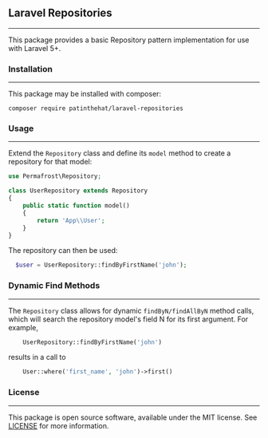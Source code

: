 ## Laravel Repositories ##
---

This package provides a basic Repository pattern implementation for use with Laravel 5+.

### Installation ###
---

This package may be installed with composer:

  `composer require patinthehat/laravel-repositories`


### Usage ###
---

Extend the `Repository` class and define its `model` method to create a repository for that model:
```php
use Permafrost\Repository;

class UserRepository extends Repository
{
    public static function model()
    {
        return 'App\\User';
    }
}
```

The repository can then be used:

```php
  $user = UserRepository::findByFirstName('john');
```

### Dynamic Find Methods ###
---

The `Repository` class allows for dynamic `findByN/findAllByN` method calls, which will search the repository model's field N for its first argument.
For example, 
```php
    UserRepository::findByFirstName('john')
``` 
results in a call to 
```php
    User::where('first_name', 'john')->first()
```


### License ###
---

This package is open source software, available under the MIT license. See [LICENSE](LICENSE) for more information.